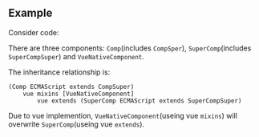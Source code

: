 ## Example

Consider code:

[](./code-example.ts ':include :type=code typescript')

There are three components: `Comp`(includes `CompSper`), `SuperComp`(includes `SuperCompSuper`) and `VueNativeComponent`.

The inheritance relationship is:

```
(Comp ECMAScript extends CompSuper)
    vue mixins [VueNativeComponent]
        vue extends (SuperComp ECMAScript extends SuperCompSuper)
```

Due to vue implemention, `VueNativeComponent`(useing vue `mixins`) will overwrite `SuperComp`(useing vue `extends`).
